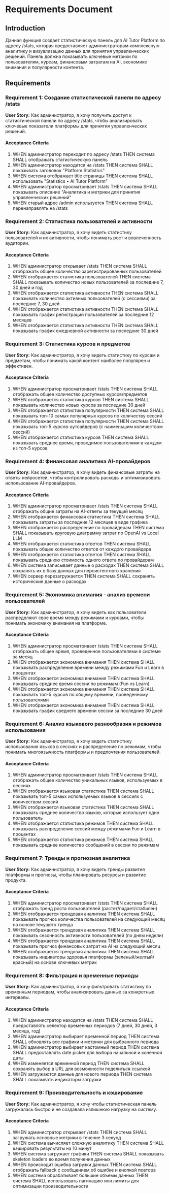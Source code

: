# Requirements Document

## Introduction

Данная функция создает статистическую панель для AI Tutor Platform по адресу /stats, которая предоставляет администраторам комплексную аналитику и визуализацию данных для принятия управленческих решений. Панель должна показывать ключевые метрики по пользователям, курсам, финансовым затратам на AI, экономике внимания и популярности контента.

## Requirements

### Requirement 1: Создание статистической панели по адресу /stats

**User Story:** Как администратор, я хочу получить доступ к статистической панели по адресу /stats, чтобы анализировать ключевые показатели платформы для принятия управленческих решений.

#### Acceptance Criteria

1. WHEN администратор переходит по адресу /stats THEN система SHALL отображать статистическую панель
2. WHEN администратор находится на /stats THEN система SHALL показывать заголовок "Platform Statistics"
3. WHEN система отображает title страницы THEN система SHALL использовать "Statistics • AI Tutor Platform"
4. WHEN администратор просматривает /stats THEN система SHALL показывать описание "Аналитика и метрики для принятия управленческих решений"
5. WHEN старый адрес /admin используется THEN система SHALL перенаправлять на /stats

### Requirement 2: Статистика пользователей и активности

**User Story:** Как администратор, я хочу видеть статистику пользователей и их активности, чтобы понимать рост и вовлеченность аудитории.

#### Acceptance Criteria

1. WHEN администратор открывает /stats THEN система SHALL отображать общее количество зарегистрированных пользователей
2. WHEN отображается статистика пользователей THEN система SHALL показывать количество новых пользователей за последние 7, 30 дней и год
3. WHEN отображается статистика активности THEN система SHALL показывать количество активных пользователей (с сессиями) за последние 7, 30 дней
4. WHEN отображается статистика активности THEN система SHALL показывать график регистраций пользователей за последние 12 месяцев
5. WHEN отображается статистика активности THEN система SHALL показывать график ежедневной активности за последние 30 дней

### Requirement 3: Статистика курсов и предметов

**User Story:** Как администратор, я хочу видеть статистику по курсам и предметам, чтобы понимать какой контент наиболее популярен и эффективен.

#### Acceptance Criteria

1. WHEN администратор просматривает /stats THEN система SHALL отображать общее количество доступных курсов/предметов
2. WHEN отображается статистика курсов THEN система SHALL показывать количество новых курсов за последние 30 дней
3. WHEN отображается статистика популярности THEN система SHALL показывать топ-10 самых популярных курсов по количеству сессий
4. WHEN отображается статистика популярности THEN система SHALL показывать топ-5 курсов-аутсайдеров (с наименьшим количеством сессий)
5. WHEN отображается статистика курсов THEN система SHALL показывать среднее время, проводимое пользователями в каждом из топ-5 курсов

### Requirement 4: Финансовая аналитика AI-провайдеров

**User Story:** Как администратор, я хочу видеть финансовые затраты на ответы нейросетей, чтобы контролировать расходы и оптимизировать использование AI-провайдеров.

#### Acceptance Criteria

1. WHEN администратор просматривает /stats THEN система SHALL отображать общие затраты на AI-ответы за текущий месяц
2. WHEN отображается финансовая статистика THEN система SHALL показывать затраты за последние 12 месяцев в виде графика
3. WHEN отображается распределение по провайдерам THEN система SHALL показывать круговую диаграмму затрат по OpenAI vs Local LLM
4. WHEN отображается статистика ответов THEN система SHALL показывать общее количество ответов от каждого провайдера
5. WHEN отображается статистика ответов THEN система SHALL показывать среднюю стоимость одного ответа по провайдерам
6. WHEN система записывает данные о расходах THEN система SHALL сохранять их в базу данных для персистентного хранения
7. WHEN сервер перезагружается THEN система SHALL сохранять исторические данные о расходах

### Requirement 5: Экономика внимания - анализ времени пользователей

**User Story:** Как администратор, я хочу видеть как пользователи распределяют свое время между режимами и курсами, чтобы понимать экономику внимания на платформе.

#### Acceptance Criteria

1. WHEN администратор просматривает /stats THEN система SHALL отображать общее время, проведенное пользователями в системе за месяц
2. WHEN отображается экономика внимания THEN система SHALL показывать распределение времени между режимами Fun и Learn в процентах
3. WHEN отображается экономика внимания THEN система SHALL показывать среднее время сессии по режимам (Fun vs Learn)
4. WHEN отображается экономика внимания THEN система SHALL показывать топ-5 курсов по общему времени, проведенному пользователями
5. WHEN отображается экономика внимания THEN система SHALL показывать график среднего времени сессии за последние 30 дней

### Requirement 6: Анализ языкового разнообразия и режимов использования

**User Story:** Как администратор, я хочу видеть статистику использования языков в сессиях и распределение по режимам, чтобы понимать многоязычность платформы и предпочтения пользователей.

#### Acceptance Criteria

1. WHEN администратор просматривает /stats THEN система SHALL отображать общее количество уникальных языков, используемых в сессиях
2. WHEN отображается языковая статистика THEN система SHALL показывать топ-5 самых используемых языков в сессиях с количеством сессий
3. WHEN отображается языковая статистика THEN система SHALL показывать среднее количество языков, которые использует один пользователь
4. WHEN отображается статистика режимов THEN система SHALL показывать распределение сессий между режимами Fun и Learn в процентах
5. WHEN отображается статистика режимов THEN система SHALL показывать среднее количество сообщений в сессии по режимам

### Requirement 7: Тренды и прогнозная аналитика

**User Story:** Как администратор, я хочу видеть тренды развития платформы и прогнозы, чтобы планировать ресурсы и развитие продукта.

#### Acceptance Criteria

1. WHEN администратор просматривает /stats THEN система SHALL отображать тренд роста пользователей (растет/падает/стабилен)
2. WHEN отображается трендовая аналитика THEN система SHALL показывать прогноз количества пользователей на следующий месяц на основе текущего тренда
3. WHEN отображается трендовая аналитика THEN система SHALL показывать сезонность активности пользователей (по дням недели)
4. WHEN отображается трендовая аналитика THEN система SHALL показывать прогноз финансовых затрат на AI на следующий месяц
5. WHEN отображается трендовая аналитика THEN система SHALL показывать индикаторы здоровья платформы (зеленый/желтый/красный) на основе ключевых метрик

### Requirement 8: Фильтрация и временные периоды

**User Story:** Как администратор, я хочу фильтровать статистику по временным периодам, чтобы анализировать данные за конкретные интервалы.

#### Acceptance Criteria

1. WHEN администратор находится на /stats THEN система SHALL предоставлять селектор временных периодов (7 дней, 30 дней, 3 месяца, год)
2. WHEN администратор выбирает временной период THEN система SHALL обновлять все графики и метрики для выбранного периода
3. WHEN администратор выбирает кастомный период THEN система SHALL предоставлять date picker для выбора начальной и конечной даты
4. WHEN изменяется временной период THEN система SHALL сохранять выбор в URL для возможности поделиться ссылкой
5. WHEN загружаются данные для нового периода THEN система SHALL показывать индикаторы загрузки

### Requirement 9: Производительность и кэширование

**User Story:** Как администратор, я хочу чтобы статистическая панель загружалась быстро и не создавала излишнюю нагрузку на систему.

#### Acceptance Criteria

1. WHEN администратор открывает /stats THEN система SHALL загружать основные метрики в течение 3 секунд
2. WHEN система вычисляет сложную аналитику THEN система SHALL кэшировать результаты на 10 минут
3. WHEN система загружает графики THEN система SHALL показывать skeleton loaders во время получения данных
4. WHEN происходит ошибка загрузки данных THEN система SHALL отображать fallback с сообщением об ошибке и кнопкой повтора
5. WHEN система обрабатывает большие объемы данных THEN система SHALL использовать пагинацию или лимиты для оптимизации производительности
